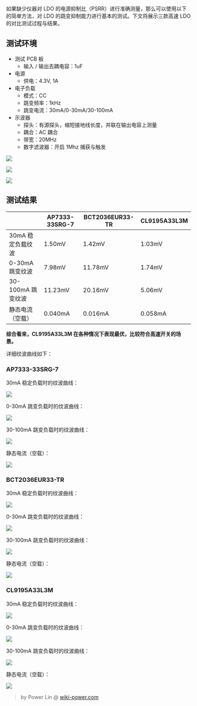 如果缺少仪器对 LDO 的电源抑制比（PSRR）进行准确测量，那么可以使用以下的简单方法，对 LDO 的跳变抑制能力进行基本的测试。下文将展示三款高速 LDO 的对比测试过程与结果。

## 测试环境

- 测试 PCB 板
  - 输入 / 输出去耦电容：1uF
- 电源
  - 供电：4.3V, 1A
- 电子负载
  - 模式：CC
  - 跳变频率：1kHz
  - 跳变电流：30mA/0-30mA/30-100mA
- 示波器
  - 探头：有源探头，缩短接地线长度，并联在输出电容上测量
  - 耦合：AC 耦合
  - 带宽：20MHz
  - 数字滤波器：开启 1Mhz 捕获与触发

![](https://wiki-media-1253965369.cos.ap-guangzhou.myqcloud.com/img/20220516141413.jpg)

![](https://wiki-media-1253965369.cos.ap-guangzhou.myqcloud.com/img/20220516141418.jpg)

![](https://wiki-media-1253965369.cos.ap-guangzhou.myqcloud.com/img/20220516141424.jpg)

## 测试结果

|                   | AP7333-33SRG-7 | BCT2036EUR33-TR | CL9195A33L3M |
| ----------------- | -------------- | --------------- | ------------ |
| 30mA 稳定负载纹波 | 1.50mV         | 1.42mV          | 1.03mV       |
| 0-30mA 跳变纹波   | 7.98mV         | 11.78mV         | 1.74mV       |
| 30-100mA 跳变纹波 | 11.23mV        | 20.16mV         | 5.06mV       |
| 静态电流（空载）  | 0.040mA        | 0.016mA         | 0.058mA      |

**综合看来，CL9195A33L3M 在各种情况下表现最优，比较符合高速开关的场景。**

详细纹波曲线如下：

### AP7333-33SRG-7

30mA 稳定负载时的纹波曲线：

![](https://wiki-media-1253965369.cos.ap-guangzhou.myqcloud.com/img/20220516140355.png)

0-30mA 跳变负载时的纹波曲线：

![](https://wiki-media-1253965369.cos.ap-guangzhou.myqcloud.com/img/20220516140747.png)

30-100mA 跳变负载时的纹波曲线：

![](https://wiki-media-1253965369.cos.ap-guangzhou.myqcloud.com/img/20220516140848.png)

静态电流（空载）：

![](https://wiki-media-1253965369.cos.ap-guangzhou.myqcloud.com/img/20220516154859.jpg)

### BCT2036EUR33-TR

30mA 稳定负载时的纹波曲线：

![](https://wiki-media-1253965369.cos.ap-guangzhou.myqcloud.com/img/20220516141008.png)

0-30mA 跳变负载时的纹波曲线：

![](https://wiki-media-1253965369.cos.ap-guangzhou.myqcloud.com/img/20220516141016.png)

30-100mA 跳变负载时的纹波曲线：

![](https://wiki-media-1253965369.cos.ap-guangzhou.myqcloud.com/img/20220516141019.png)

静态电流（空载）：

![](https://wiki-media-1253965369.cos.ap-guangzhou.myqcloud.com/img/20220516154913.jpg)

### CL9195A33L3M

30mA 稳定负载时的纹波曲线：

![](https://wiki-media-1253965369.cos.ap-guangzhou.myqcloud.com/img/20220516141024.png)

0-30mA 跳变负载时的纹波曲线：

![](https://wiki-media-1253965369.cos.ap-guangzhou.myqcloud.com/img/20220516141028.png)

30-100mA 跳变负载时的纹波曲线：

![](https://wiki-media-1253965369.cos.ap-guangzhou.myqcloud.com/img/20220516141032.png)

静态电流（空载）：

![](https://wiki-media-1253965369.cos.ap-guangzhou.myqcloud.com/img/20220516154925.jpg)

> by Power Lin @ [wiki-power.com](https://wiki-power.com)
